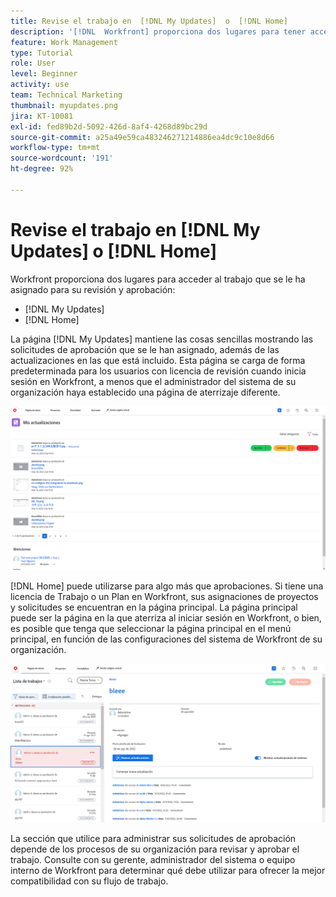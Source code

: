 ```yaml
---
title: Revise el trabajo en  [!DNL My Updates]  o  [!DNL Home]
description: '[!DNL  Workfront] proporciona dos lugares para tener acceso al trabajo que se le ha asignado para su revisión y aprobación:  [!DNL My Updates] y [!DNL Home] '
feature: Work Management
type: Tutorial
role: User
level: Beginner
activity: use
team: Technical Marketing
thumbnail: myupdates.png
jira: KT-10081
exl-id: fed89b2d-5092-426d-8af4-4268d89bc29d
source-git-commit: a25a49e59ca483246271214886ea4dc9c10e8d66
workflow-type: tm+mt
source-wordcount: '191'
ht-degree: 92%

---
```


# Revise el trabajo en [!DNL My Updates] o [!DNL Home]

Workfront proporciona dos lugares para acceder al trabajo que se le ha asignado para su revisión y aprobación:

* [!DNL My Updates]
* [!DNL Home]

La página [!DNL My Updates] mantiene las cosas sencillas mostrando las solicitudes de aprobación que se le han asignado, además de las actualizaciones en las que está incluido. Esta página se carga de forma predeterminada para los usuarios con licencia de revisión cuando inicia sesión en Workfront, a menos que el administrador del sistema de su organización haya establecido una página de aterrizaje diferente.

![Una imagen de la página [!DNL My Updates] ](assets/my-updates-overview.png)

[!DNL Home] puede utilizarse para algo más que aprobaciones. Si tiene una licencia de Trabajo o un Plan en Workfront, sus asignaciones de proyectos y solicitudes se encuentran en la página principal. La página principal puede ser la página en la que aterriza al iniciar sesión en Workfront, o bien, es posible que tenga que seleccionar la página principal en el menú principal, en función de las configuraciones del sistema de Workfront de su organización.

![Una imagen de la página [!DNL Home] ](assets/home-overview.png)

La sección que utilice para administrar sus solicitudes de aprobación depende de los procesos de su organización para revisar y aprobar el trabajo. Consulte con su gerente, administrador del sistema o equipo interno de Workfront para determinar qué debe utilizar para ofrecer la mejor compatibilidad con su flujo de trabajo.
